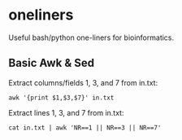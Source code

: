 # oneliners
Useful bash/python one-liners for bioinformatics.


## Basic Awk & Sed

Extract columns/fields 1, 3, and 7 from in.txt:

    awk '{print $1,$3,$7}' in.txt
    
Extract lines 1, 3, and 7 from in.txt:

    cat in.txt | awk 'NR==1 || NR==3 || NR==7'    
    
